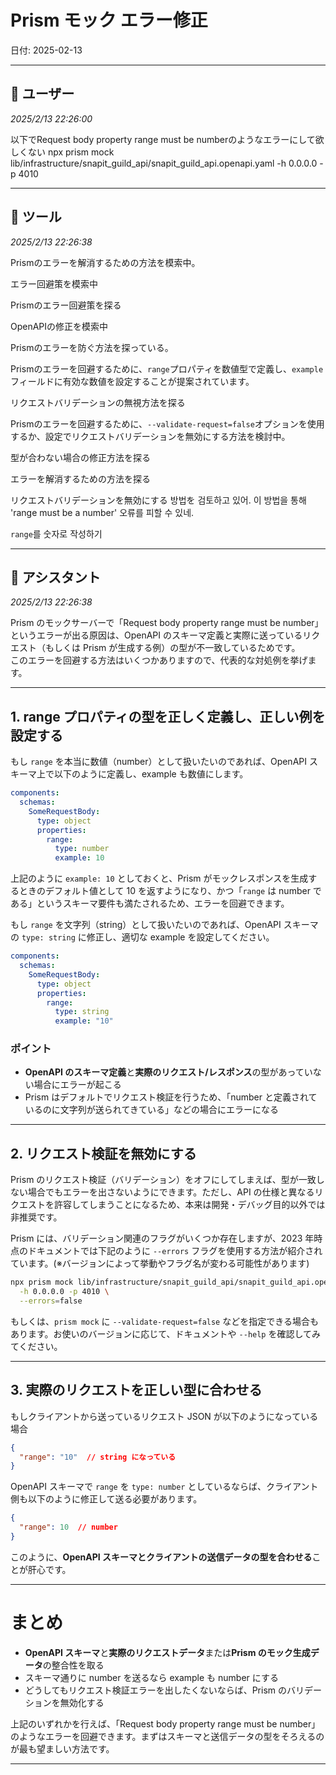 # Prism モック エラー修正

日付: 2025-02-13

---

## 👤 ユーザー
*2025/2/13 22:26:00*

以下でRequest body property range must be numberのようなエラーにして欲しくない
npx prism mock lib/infrastructure/snapit_guild_api/snapit_guild_api.openapi.yaml -h 0.0.0.0 -p 4010

---

## 🔧 ツール
*2025/2/13 22:26:38*

Prismのエラーを解消するための方法を模索中。

エラー回避策を模索中

Prismのエラー回避策を探る

OpenAPIの修正を模索中

Prismのエラーを防ぐ方法を探っている。

Prismのエラーを回避するために、`range`プロパティを数値型で定義し、`example`フィールドに有効な数値を設定することが提案されています。

リクエストバリデーションの無視方法を探る

Prismのエラーを回避するために、`--validate-request=false`オプションを使用するか、設定でリクエストバリデーションを無効にする方法を検討中。

型が合わない場合の修正方法を探る

エラーを解消するための方法を探る

リクエストバリデーションを無効にする 방법を 검토하고 있어. 이 방법을 통해 'range must be a number' 오류를 피할 수 있네.

`range`를 숫자로 작성하기

---

## 🤖 アシスタント
*2025/2/13 22:26:38*

Prism のモックサーバーで「Request body property range must be number」というエラーが出る原因は、OpenAPI のスキーマ定義と実際に送っているリクエスト（もしくは Prism が生成する例）の型が不一致しているためです。  
このエラーを回避する方法はいくつかありますので、代表的な対処例を挙げます。

---

## 1. range プロパティの型を正しく定義し、正しい例を設定する

もし `range` を本当に数値（number）として扱いたいのであれば、OpenAPI スキーマ上で以下のように定義し、example も数値にします。

```yaml
components:
  schemas:
    SomeRequestBody:
      type: object
      properties:
        range:
          type: number
          example: 10
```

上記のように `example: 10` としておくと、Prism がモックレスポンスを生成するときのデフォルト値として 10 を返すようになり、かつ「`range` は number である」というスキーマ要件も満たされるため、エラーを回避できます。

もし `range` を文字列（string）として扱いたいのであれば、OpenAPI スキーマの `type: string` に修正し、適切な example を設定してください。

```yaml
components:
  schemas:
    SomeRequestBody:
      type: object
      properties:
        range:
          type: string
          example: "10"
```

### ポイント
- **OpenAPI のスキーマ定義**と**実際のリクエスト/レスポンス**の型があっていない場合にエラーが起こる  
- Prism はデフォルトでリクエスト検証を行うため、「number と定義されているのに文字列が送られてきている」などの場合にエラーになる  

---

## 2. リクエスト検証を無効にする

Prism のリクエスト検証（バリデーション）をオフにしてしまえば、型が一致しない場合でもエラーを出さないようにできます。ただし、API の仕様と異なるリクエストを許容してしまうことになるため、本来は開発・デバッグ目的以外では非推奨です。

Prism には、バリデーション関連のフラグがいくつか存在しますが、2023 年時点のドキュメントでは下記のように `--errors` フラグを使用する方法が紹介されています。(※バージョンによって挙動やフラグ名が変わる可能性があります)

```bash
npx prism mock lib/infrastructure/snapit_guild_api/snapit_guild_api.openapi.yaml \
  -h 0.0.0.0 -p 4010 \
  --errors=false
```

もしくは、`prism mock` に `--validate-request=false` などを指定できる場合もあります。お使いのバージョンに応じて、ドキュメントや `--help` を確認してみてください。

---

## 3. 実際のリクエストを正しい型に合わせる

もしクライアントから送っているリクエスト JSON が以下のようになっている場合

```json
{
  "range": "10"  // string になっている
}
```

OpenAPI スキーマで `range` を `type: number` としているならば、クライアント側も以下のように修正して送る必要があります。

```json
{
  "range": 10  // number
}
```

このように、**OpenAPI スキーマとクライアントの送信データの型を合わせる**ことが肝心です。

---

# まとめ

- **OpenAPI スキーマ**と**実際のリクエストデータ**または**Prism のモック生成データ**の整合性を取る  
- スキーマ通りに number を送るなら example も number にする  
- どうしてもリクエスト検証エラーを出したくないならば、Prism のバリデーションを無効化する  

上記のいずれかを行えば、「Request body property range must be number」のようなエラーを回避できます。まずはスキーマと送信データの型をそろえるのが最も望ましい方法です。

---
